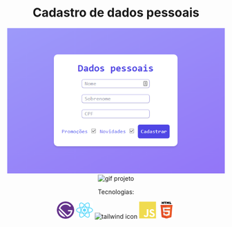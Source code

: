 <h1 align="center">Cadastro de dados pessoais</h1>
<p align="center">
<img src="./img/layout inicial.png" alt="layout inicial"/>
<img src="./img/projeto.gif" alt="gif projeto"/>
</p>
<p align="center">
Tecnologias:
</p>
<p align="center">
<img src="https://raw.githubusercontent.com/devicons/devicon/7a4ca8aa871d6dca81691e018d31eed89cb70a76/icons/gatsby/gatsby-plain.svg" alt="gatsby icon"  width="40" height="40"/>
<img src="https://raw.githubusercontent.com/devicons/devicon/c7d326b6009e60442abc35fa45706d6f30ee4c8e/icons/react/react-original.svg" alt="react icon" width="40" height="40"/>
<img src="https://raw.githubusercontent.com/devicons/devicon/master/icons/tailwind/tailwind-original.svg" alt="tailwind icon"  width="40" height="40"/>
<img src="https://raw.githubusercontent.com/devicons/devicon/7a4ca8aa871d6dca81691e018d31eed89cb70a76/icons/javascript/javascript-plain.svg" alt="javaSscript icon" width="40" height="40"/>
<img src="https://raw.githubusercontent.com/devicons/devicon/master/icons/html5/html5-original-wordmark.svg" alt="html5 icon"  width="40" height="40"/>
</p>
